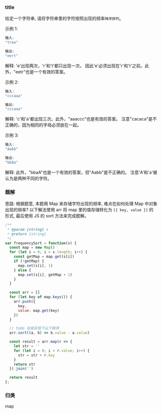 ### title

给定一个字符串, 请将字符串里的字符按照出现的频率`降序排列`。

示例 1:

```js
输入:
"tree"

输出:
"eert"
```

解释: 'e'出现两次，'r'和't'都只出现一次。
因此'e'必须出现在'r'和't'之前。此外，"eetr"也是一个有效的答案。

示例 2:

```js
输入:
"cccaaa"

输出:
"cccaaa"
```

解释: 'c'和'a'都出现三次。此外，"aaaccc"也是有效的答案。
注意"cacaca"是不正确的，因为相同的字母必须放在一起。

示例 3:

```js
输入:
"Aabb"

输出:
"bbAa"
```

解释: 此外，"bbaA"也是一个有效的答案，但"Aabb"是不正确的。
注意'A'和'a'被认为是两种不同的字符。

### 题解

思路: 根据题意, 本题用 Map 来存储字符出现的频率, 难点在如何处理 Map 中对象出现的频率? 以下解法使用 arr 将 map 里的值存储转化为 `[{ key, value }]` 的形式, 最后使用 JS 的 sort 方法来完成题解。

```js
/**
 * @param {string} s
 * @return {string}
 */
var frequencySort = function(s) {
  const map = new Map()
  for (let i = 0; i < s.length; i++) {
    const getMap = map.get(s[i])
    if (!getMap) {
      map.set(s[i], 1)
    } else {
      map.set(s[i], getMap + 1)
    }
  }

  const arr = []
  for (let key of map.keys()) {
    arr.push({
      key,
      value: map.get(key)
    })
  }

  // todo 后续实现下以下排序
  arr.sort((a, b) => b.value - a.value)

  const result = arr.map(r => {
    let str = ''
    for (let i = 0; i < r.value; i++) {
      str = str + r.key
    }
    return str
  }).join('')

  return result
};
```

### 归类

map